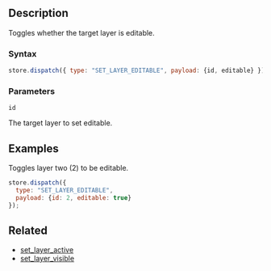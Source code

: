 ## Description

Toggles whether the target layer is editable.

### Syntax

```js
store.dispatch({ type: "SET_LAYER_EDITABLE", payload: {id, editable} });
```

### Parameters

`id`

The target layer to set editable.

## Examples

Toggles layer two (2) to be editable.

```js
store.dispatch({
  type: "SET_LAYER_EDITABLE",
  payload: {id: 2, editable: true}
});
```

## Related

- [set_layer_active](./set_layer_active.md)
- [set_layer_visible](./set_layer_visible.md)
